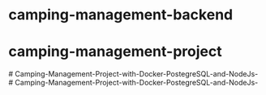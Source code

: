 # camping-management-backend

# camping-management-project
#   C a m p i n g - M a n a g e m e n t - P r o j e c t - w i t h - D o c k e r - P o s t e g r e S Q L - a n d - N o d e J s -  
 #   C a m p i n g - M a n a g e m e n t - P r o j e c t - w i t h - D o c k e r - P o s t e g r e S Q L - a n d - N o d e J s -  
 